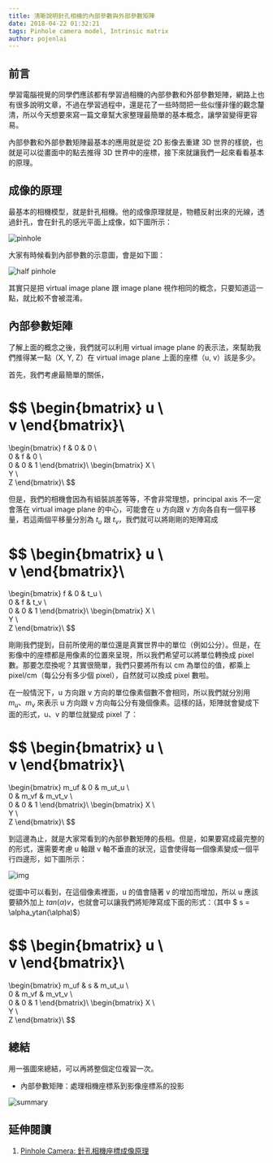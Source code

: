 ```yaml
---
title: 清晰說明針孔相機的內部參數與外部參數矩陣
date: 2018-04-22 01:32:21
tags: Pinhole camera model, Intrinsic matrix
author: pojenlai
---
```


## 前言

學習電腦視覺的同學們應該都有學習過相機的內部參數和外部參數矩陣，網路上也有很多說明文章，不過在學習過程中，還是花了一些時間把一些似懂非懂的觀念釐清，所以今天想要來寫一篇文章幫大家整理最簡單的基本概念，讓學習變得更容易。

內部參數和外部參數矩陣最基本的應用就是從 2D 影像去重建 3D 世界的樣貌，也就是可以從畫面中的點去推得 3D 世界中的座標，接下來就讓我們一起來看看基本的原理。

## 成像的原理

最基本的相機模型，就是針孔相機。他的成像原理就是，物體反射出來的光線，透過針孔，會在針孔的感光平面上成像，如下圖所示：

![pinhole](https://pic.pimg.tw/silverwind1982/1467200545-3113692363.png?v=1467200546)

大家有時候看到內部參數的示意圖，會是如下圖：

![half pinhole](https://pic.pimg.tw/silverwind1982/1475662270-3082248572_n.png)

其實只是把 virtual image plane 跟 image plane 視作相同的概念，只要知道這一點，就比較不會被混淆。

## 內部參數矩陣

了解上面的概念之後，我們就可以利用 virtual image plane 的表示法，來幫助我們推得某一點（X, Y, Z）在 virtual image plane 上面的座標（u, v）該是多少。

首先，我們考慮最簡單的關係，

$$
\begin{bmatrix}
 u \\\
 v
\end{bmatrix}\\
=
\begin{bmatrix}
 f & 0 & 0 \\\
 0 & f & 0 \\\
 0 & 0 & 1
\end{bmatrix}\\
\begin{bmatrix}
 X \\\
 Y \\\
 Z
\end{bmatrix}\\
$$

但是，我們的相機會因為有組裝誤差等等，不會非常理想，principal axis 不一定會落在 virtual image plane 的中心，可能會在 u 方向跟 v 方向各自有一個平移量，若這兩個平移量分別為 $t_u$ 跟 $t_v$，我們就可以將剛剛的矩陣寫成

$$
\begin{bmatrix}
 u \\\
 v
\end{bmatrix}\\
=
\begin{bmatrix}
 f & 0 & t_u \\\
 0 & f & t_v \\\
 0 & 0 & 1
\end{bmatrix}\\
\begin{bmatrix}
 X \\\
 Y \\\
 Z
\end{bmatrix}\\
$$

剛剛我們提到，目前所使用的單位還是真實世界中的單位（例如公分）。但是，在影像中的座標都是用像素的位置來呈現，所以我們希望可以將單位轉換成 pixel 數。那要怎麼換呢？其實很簡單，我們只要將所有以 cm 為單位的值，都乘上 pixel/cm（每公分有多少個 pixel），自然就可以換成 pixel 數啦。

在一般情況下，u 方向跟 v 方向的單位像素個數不會相同，所以我們就分別用 $m_u$、$m_v$ 來表示 u 方向跟 v 方向每公分有幾個像素。這樣的話，矩陣就會變成下面的形式，u、v 的單位就變成 pixel 了：

$$
\begin{bmatrix}
 u \\\
 v
\end{bmatrix}\\
=
\begin{bmatrix}
 m_uf & 0 & m_ut_u \\\
 0 & m_vf & m_vt_v \\\
 0 & 0 & 1
\end{bmatrix}\\
\begin{bmatrix}
 X \\\
 Y \\\
 Z
\end{bmatrix}\\
$$

到這邊為止，就是大家常看到的內部參數矩陣的長相。但是，如果要寫成最完整的的形式，還需要考慮 u 軸跟 v 軸不垂直的狀況，這會使得每一個像素變成一個平行四邊形，如下圖所示：

![img](https://scontent.ftpe7-1.fna.fbcdn.net/v/t1.15752-9/31044603_10156564185611844_2601010801225498624_n.png?_nc_fx=ftpe7-2&_nc_cat=0&oh=47e721d978b7bf3ee026fad2f1b8a866&oe=5B502634)

從圖中可以看到，在這個像素裡面，u 的值會隨著 v 的增加而增加，所以 u 應該要額外加上 $tan(\alpha)v$，也就會可以讓我們將矩陣寫成下面的形式：（其中 $ s = \alpha_ytan(\alpha)$）

$$
\begin{bmatrix}
 u \\\
 v
\end{bmatrix}\\
=
\begin{bmatrix}
 m_uf & s & m_ut_u \\\
 0 & m_vf & m_vt_v \\\
 0 & 0 & 1
\end{bmatrix}\\
\begin{bmatrix}
 X \\\
 Y \\\
 Z
\end{bmatrix}\\
$$

## 總結

用一張圖來總結，可以再將整個定位複習一次。

- 內部參數矩陣：處理相機座標系到影像座標系的投影

![summary](http://openmvg.readthedocs.io/en/latest/_images/pinholeCamera.png)

## 延伸閱讀

1. [Pinhole Camera: 針孔相機座標成像原理](http://silverwind1982.pixnet.net/blog/post/134551091)
